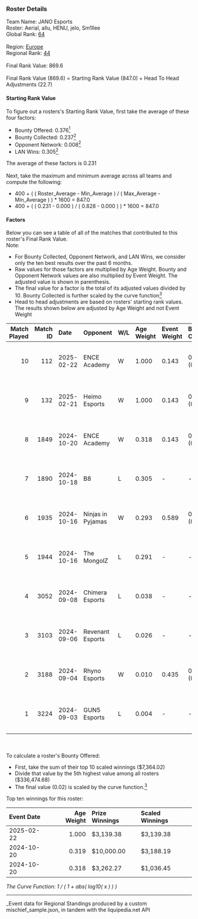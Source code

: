 ### Roster Details<br />
Team Name: JANO Esports<br />
Roster: Aerial, allu, HENU, jelo, Sm1llee<br />
Global Rank: [64](../../standings_global_2025_03_01.md)<br />
<br />
Region: [Europe]( ../../standings_europe_2025_03_01.md)<br />
Regional Rank: [44]( ../../standings_europe_2025_03_01.md)<br />
<br />
Final Rank Value:  869.6<br />
<br />
Final Rank Value (869.6) = Starting Rank Value (847.0) + Head To Head Adjustments (22.7)<br />

#### Starting Rank Value<br />
To figure out a rosters's Starting Rank Value, first take the average of these four factors:<br />
- Bounty Offered: 0.376[<sup>1</sup>](#table2)
- Bounty Collected: 0.237[<sup>2</sup>](#table1)
- Opponent Network: 0.008[<sup>2</sup>](#table1)
- LAN Wins: 0.305[<sup>2</sup>](#table1)

The average of these factors is 0.231<br />
<br />
Next, take the maximum and minimum average across all teams and compute the following:<br />
- 400 + ( ( Roster_Average - Min_Average ) / ( Max_Average - Min_Average ) ) * 1600 = 847.0
- 400 + ( ( 0.231 - 0.000 ) / ( 0.828 - 0.000 ) ) * 1600 = 847.0


#### Factors<br />
Below you can see a table of all of the matches that contributed to this roster's Final Rank Value.<br />
Note:<br />

- For Bounty Collected, Opponent Network, and LAN Wins, we consider only the ten best results over the past 6 months.
- Raw values for those factors are multiplied by Age Weight. Bounty and Opponent Network values are also multiplied by Event Weight. The adjusted value is shown in parenthesis.
- The final value for a factor is the total of its adjusted values divided by 10. Bounty Collected is further scaled by the curve function[<sup>3</sup>](#curveFunction)
- Head to head adjustments are based on rosters' starting rank values. The results shown below are adjusted by Age Weight and not Event Weight
<span id="table1"></span><br />


| Match Played | Match ID | Date       | Opponent          | W/L | Age Weight | Event Weight | Bounty Collected | Opponent Network | LAN Wins  | H2H Adj. | Roster                            |
| -: | -: | :- | :- | :- | :- | :- | :- | :- | :- | -: | :- |
|           10 |      112 | 2025-02-22 | ENCE Academy      | W   | 1.000      | 0.143        | 0.009 (0.001)    | 0.230 (0.033)    | 1 (1.000) |    10.81 | Aerial, allu, HENU, jelo, Sm1llee |
|            9 |      132 | 2025-02-21 | Heimo Esports     | W   | 1.000      | 0.143        | 0.004 (0.001)    | 0.111 (0.016)    | 1 (1.000) |     7.64 | Aerial, allu, HENU, jelo, Sm1llee |
|            8 |     1849 | 2024-10-20 | ENCE Academy      | W   | 0.318      | 0.143        | 0.009 (0.000)    | 0.230 (0.010)    | 1 (0.318) |     3.83 | Aerial, allu, HENU, juho, xseveN  |
|            7 |     1890 | 2024-10-18 | B8                | L   | 0.305      | -            | -                | -                | -         |    -2.56 | Aerial, allu, HENU, juho, xseveN  |
|            6 |     1935 | 2024-10-16 | Ninjas in Pyjamas | W   | 0.293      | 0.589        | 0.022 (0.004)    | 0.124 (0.021)    | 1 (0.293) |     4.31 | Aerial, allu, HENU, juho, xseveN  |
|            5 |     1944 | 2024-10-16 | The MongolZ       | L   | 0.291      | -            | -                | -                | -         |    -0.02 | Aerial, allu, HENU, juho, xseveN  |
|            4 |     3052 | 2024-09-08 | Chimera Esports   | L   | 0.038      | -            | -                | -                | -         |    -0.66 | Aerial, allu, HENU, juho, xseveN  |
|            3 |     3103 | 2024-09-06 | Revenant Esports  | L   | 0.026      | -            | -                | -                | -         |    -0.72 | Aerial, allu, HENU, juho, xseveN  |
|            2 |     3188 | 2024-09-04 | Rhyno Esports     | W   | 0.010      | 0.435        | 0.002 (0.000)    | 0.046 (0.000)    | 0 (0.000) |     0.08 | Aerial, allu, HENU, juho, xseveN  |
|            1 |     3224 | 2024-09-03 | GUN5 Esports      | L   | 0.004      | -            | -                | -                | -         |    -0.05 | Aerial, allu, HENU, juho, xseveN  |

<br />
<span id="table2"></span><br />
To calculate a roster's Bounty Offered:<br />

- First, take the sum of their top 10 scaled winnings ($7,364.02)
- Divide that value by the 5th highest value among all rosters ($336,474.68)
- The final value (0.02) is scaled by the curve function.[<sup>3</sup>](#curveFunction)

Top ten winnings for this roster:<br />

| Event Date | Age Weight | Prize Winnings | Scaled Winnings |
| :- | -: | :- | :- |
| 2025-02-22 |      1.000 | $3,139.38      | $3,139.38       |
| 2024-10-20 |      0.319 | $10,000.00     | $3,188.19       |
| 2024-10-20 |      0.318 | $3,262.27      | $1,036.45       |


<span id="curveFunction"></span>_The Curve Function: 1 / ( 1 + abs( log10( x ) ) )_<br />

---
_Event data for Regional Standings produced by a custom mischief_sample.json, in tandem with the liquipedia.net API<br />
